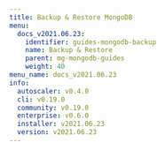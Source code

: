 ```yaml
---
title: Backup & Restore MongoDB
menu:
  docs_v2021.06.23:
    identifier: guides-mongodb-backup
    name: Backup & Restore
    parent: mg-mongodb-guides
    weight: 40
menu_name: docs_v2021.06.23
info:
  autoscaler: v0.4.0
  cli: v0.19.0
  community: v0.19.0
  enterprise: v0.6.0
  installer: v2021.06.23
  version: v2021.06.23
---
```


